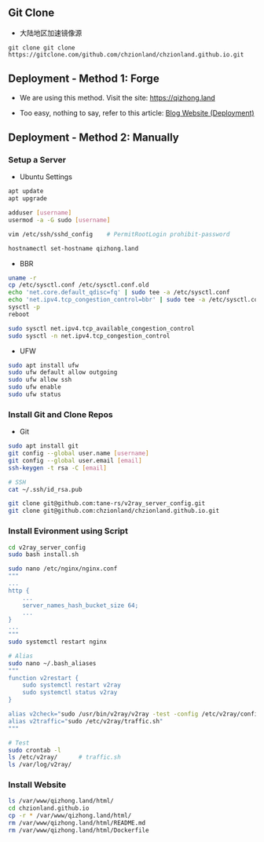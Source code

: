 
## Git Clone

- 大陆地区加速镜像源

```bsh
git clone git clone https://gitclone.com/github.com/chzionland/chzionland.github.io.git
```

## Deployment - Method 1: Forge

- We are using this method. Visit the site: <https://qizhong.land>

- Too easy, nothing to say, refer to this article: [Blog Website (Deployment)](https://www.sheldonl.com/2020/08/27/00.md)

## Deployment - Method 2: Manually

### Setup a Server

- Ubuntu Settings

```bash
apt update
apt upgrade

adduser [username]
usermod -a -G sudo [username]

vim /etc/ssh/sshd_config    # PermitRootLogin prohibit-password

hostnamectl set-hostname qizhong.land
```

- BBR

```bash
uname -r
cp /etc/sysctl.conf /etc/sysctl.conf.old
echo 'net.core.default_qdisc=fq' | sudo tee -a /etc/sysctl.conf
echo 'net.ipv4.tcp_congestion_control=bbr' | sudo tee -a /etc/sysctl.conf
sysctl -p
reboot

sudo sysctl net.ipv4.tcp_available_congestion_control
sudo sysctl -n net.ipv4.tcp_congestion_control
```

- UFW

```bash
sudo apt install ufw
sudo ufw default allow outgoing
sudo ufw allow ssh
sudo ufw enable
sudo ufw status
```


### Install Git and Clone Repos

- Git

```bash
sudo apt install git
git config --global user.name [username]
git config --global user.email [email]
ssh-keygen -t rsa -C [email]

# SSH
cat ~/.ssh/id_rsa.pub

git clone git@github.com:tane-rs/v2ray_server_config.git
git clone git@github.com:chzionland/chzionland.github.io.git
```

### Install Evironment using Script

```bash
cd v2ray_server_config
sudo bash install.sh

sudo nano /etc/nginx/nginx.conf
"""
...
http {
    ...
    server_names_hash_bucket_size 64;
    ...
}
...
"""
sudo systemctl restart nginx

# Alias
sudo nano ~/.bash_aliases
"""
function v2restart {
    sudo systemctl restart v2ray
    sudo systemctl status v2ray
}

alias v2check="sudo /usr/bin/v2ray/v2ray -test -config /etc/v2ray/config.json"
alias v2traffic="sudo /etc/v2ray/traffic.sh"
"""

# Test
sudo crontab -l
ls /etc/v2ray/      # traffic.sh
ls /var/log/v2ray/
```

### Install Website

```bash
ls /var/www/qizhong.land/html/
cd chzionland.github.io
cp -r * /var/www/qizhong.land/html/
rm /var/www/qizhong.land/html/README.md
rm /var/www/qizhong.land/html/Dockerfile
```
